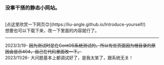 <h3>没事干搭的静态小网站。</h3><br>
[点这里欣赏一下网页😊](https://liu-angle.github.io/Introduce-yourself/) <br>
想要也可以下载下来，改一下里面的内容就行了。<br>
<hr>
2023/3/19-
<del>因为测试时是在CentOS系统测试的，所以有些页面因为根目录的原因会显示404，自己在代码里面改一下。</del>
<br>
2023/11/26-
大问题基本上都调试好了，是我太笨了，跟系统无关！
